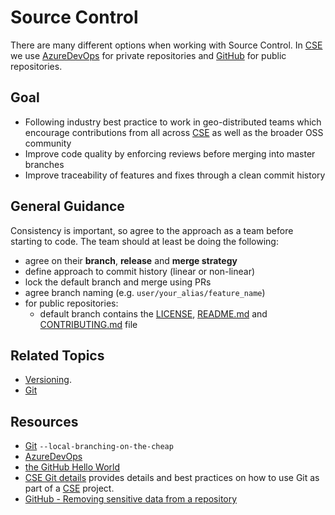 # Source Control

There are many different options when working with Source Control. In [CSE](../CSE.md) we use [AzureDevOps](https://csesd.visualstudio.com/_projects) for private repositories and [GitHub](https://github.com/) for public repositories.

## Goal
* Following industry best practice to work in geo-distributed teams which encourage contributions from all across [CSE](../CSE.md) as well as the broader OSS community
* Improve code quality by enforcing reviews before merging into master branches
* Improve traceability of features and fixes through a clean commit history

## General Guidance
Consistency is important, so agree to the approach as a team before starting to code. The team should at least be doing the following:
* agree on their **branch**, **release** and **merge strategy**
* define approach to commit history (linear or non-linear)
* lock the default branch and merge using PRs
* agree branch naming (e.g. `user/your_alias/feature_name`)
* for public repositories:
  * default branch contains the [LICENSE](./Templates/LICENSE), [README.md](./Templates/README.md) and [CONTRIBUTING.md](./Templates/CONTRIBUTING.md) file

## Related Topics
* [Versioning](../versioning/readme.md).
* [Git](recipes/git.md)

## Resources
* [Git](https://git-scm.com/) `--local-branching-on-the-cheap`
* [AzureDevOps](https://azure.microsoft.com/en-us/services/devops/)
* [the GitHub Hello World](https://guides.github.com/activities/hello-world/)
* [CSE Git details](SourceControlDetails.md) provides details and best practices on how to use Git as part of a [CSE](../../CSE.md) project.
* [GitHub - Removing sensitive data from a repository](https://help.github.com/articles/removing-sensitive-data-from-a-repository/)